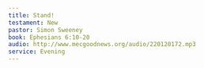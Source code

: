 ```yaml
---
title: Stand!
testament: New
pastor: Simon Sweeney
book: Ephesians 6:10-20
audio: http://www.mecgoodnews.org/audio/220120172.mp3
service: Evening
---
```

